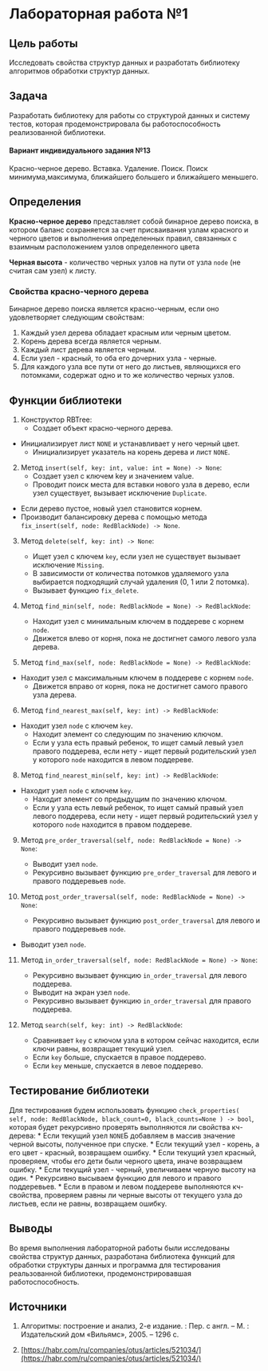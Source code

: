 # Лабораторная работа №1

## Цель работы
Исследовать свойства структур данных и разработать библиотеку алгоритмов обработки структур данных.

## Задача
Разработать библиотеку для работы со структурой данных и систему тестов, которая продемонстрировала бы работоспособность реализованной библиотеки.

#### Вариант индивидуального задания №13
Красно-черное дерево. Вставка. Удаление. Поиск. Поиск минимума,максимума, ближайшего большего и ближайшего меньшего.

## Определения
**Красно-черное дерево** представляет собой бинарное дерево поиска, в котором баланс сохраняется за счет присваивания узлам красного и черного цветов и выполнения определенных правил, связанных с взаимным расположением узлов определенного цвета

**Черная высота** - количество черных узлов на пути от узла `node` (не считая сам узел) к листу.

### Свойства красно-черного дерева
Бинарное дерево поиска является красно-черным, если оно удовлетворяет следующим свойствам:
1. Каждый узел дерева обладает красным или черным цветом.
2. Корень дерева всегда является черным.
3. Каждый лист дерева является черным.
4. Если узел - красный, то оба его дочерних узла - черные.
5. Для каждого узла все пути от него до листьев, являющихся его потомками, содержат одно и то же количество черных узлов.

## Функции библиотеки

1. Конструктор RBTree:
	* Создает объект красно-черного дерева.
  * Инициализирует лист `NONE` и устанавливает у него черный цвет.
	* Инициализирует указатель на корень дерева и лист `NONE`.
	
2. Метод `insert(self, key: int, value: int = None) -> None`:
	* Создает узел с ключем key и значением value.
	* Проводит поиск места для вставки нового узла в дерево, если узел существует, вызывает исключение `Duplicate`.
  * Если дерево пустое, новый узел становится корнем.
  * Производит балансировку дерева с помощью метода `fix_insert(self, node: RedBlackNode) -> None`.

3. Метод `delete(self, key: int) -> None`:
	* Ищет узел с ключем `key`, если узел не существует вызывает исключение `Missing`.
	* В зависимости от количества потомков удаляемого узла выбирается подходящий случай удаления (0, 1 или 2 потомка).
	* Вызывает функцию `fix_delete`.
	
4. Метод `find_min(self, node: RedBlackNode = None) -> RedBlackNode`:
	* Находит узел с минимальным ключем в поддереве с корнем `node`.
	* Движется влево от корня, пока не достигнет самого левого узла дерева.
	
5. Метод `find_max(self, node: RedBlackNode = None) -> RedBlackNode`:
  * Находит узел с максимальным ключем в поддереве с корнем `node`.
	* Движется вправо от корня, пока не достигнет самого правого узла дерева.
	
6. Метод `find_nearest_max(self, key: int) -> RedBlackNode`:
  * Находит узел `node` с ключем `key`.
	* Находит элемент со следующим по значению ключом.
	* Если у узла есть правый ребенок, то ищет самый левый узел правого поддерева, если нету - ищет первый родительский узел у которого `node` находится в левом поддереве.

8. Метод `find_nearest_min(self, key: int) -> RedBlackNode`:
  * Находит узел `node` с ключем `key`.
	* Находит элемент со предыдущим по значению ключом.
	* Если у узла есть левый ребенок, то ищет самый правый узел левого поддерева, если нету - ищет первый родительский узел у которого `node` находится в правом поддереве.


9. Метод `pre_order_traversal(self, node: RedBlackNode = None) -> None`:
	* Выводит узел `node`.
	* Рекурсивно вызывает функцию `pre_order_traversal` для левого и правого поддеревьев `node`. 

10. Метод `post_order_traversal(self, node: RedBlackNode = None) -> None`:
	* Рекурcивно вызывает функцию `post_order_traversal` для левого и правого поддеревьев `node`.
  * Выводит узел `node`.

11. Метод `in_order_traversal(self, node: RedBlackNode = None) -> None`:
	* Рекурсивно вызывает функцию `in_order_traversal` для левого поддерева.
	* Выводит на экран узел `node`.
	* Рекурсивно вызывает функцию `in_order_traversal` для правого поддерева.

12. Метод `search(self, key: int) -> RedBlackNode`:
	* Сравнивает `key` с ключом узла в котором сейчас находится, если ключи равны, возвращает текущий узел.
	* Если `key` больше, спускается в правое поддерево.
	* Если `key` меньше, спускается в левое поддерево.

## Тестирование библиотеки
Для тестирования будем использовать функцию `check_properties(
        self, node: RedBlackNode, black_count=0, black_counts=None
    ) -> bool`, которая будет рекурсивно проверять выполняются ли свойства кч-дерева:
        * Если текущий узел `NONE`Б добавляем в массив значение черной высоты, полученное при спуске.
	* Если текущий узел - корень, а его цвет - красный, возвращаем ошибку.
	* Если текущий узел красный, проверяем, чтобы его дети были черного цвета, иначе возвращаем ошибку.
 	* Если текущий узел - черный, увеличиваем черную высоту на один.
  	* Рекурсивно высываем функцию для левого и правого поддеревьев.
	* Если в правом и левом поддереве выполняются кч-свойства, проверяем равны ли черные высоты от текущего узла до листьев, если не равны, возвращаем ошибку.


## Выводы
Во время выполнения лабораторной работы были исследованы свойства структур данных, разработана библиотека функций для обработки структуры данных и программа для тестирования реальзованной библиотеки, продемонстрировавшая работоспособность.

## Источники
1. Алгоритмы: построение и анализ, 2-е издание. : Пер. с англ. – М. :
Издательский дом «Вильямс», 2005. – 1296 с.

2. [https://habr.com/ru/companies/otus/articles/521034/](https://habr.com/ru/companies/otus/articles/521034/)
